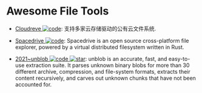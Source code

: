 # Awesome File Tools

- [Cloudreve ![code](https://ng-tech.icu/assets/code.svg)](https://github.com/cloudreve/Cloudreve): 支持多家云存储驱动的公有云文件系统.

- [Spacedrive ![code](https://ng-tech.icu/assets/code.svg)](https://github.com/spacedriveapp/spacedrive): Spacedrive is an open source cross-platform file explorer, powered by a virtual distributed filesystem written in Rust.

- [2021~unblob ![code](https://ng-tech.icu/assets/code.svg) ![star](https://img.shields.io/github/stars/onekey-sec/unblob)](https://github.com/onekey-sec/unblob): unblob is an accurate, fast, and easy-to-use extraction suite. It parses unknown binary blobs for more than 30 different archive, compression, and file-system formats, extracts their content recursively, and carves out unknown chunks that have not been accounted for.
